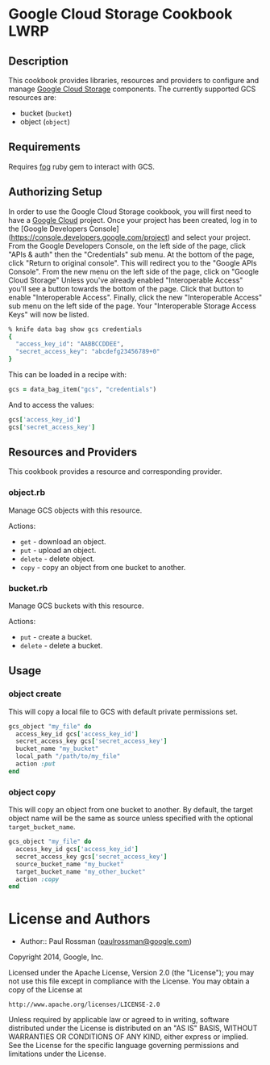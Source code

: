 # Google Cloud Storage Cookbook LWRP

## Description

This cookbook provides libraries, resources and providers to configure
and manage [Google Cloud Storage](https://cloud.google.com/products/cloud-storage/)
components. The currently supported GCS resources are:

 * bucket (`bucket`)
 * object (`object`)

## Requirements

Requires [fog](https://github.com/fog/fog) ruby gem to interact with GCS.

## Authorizing Setup

In order to use the Google Cloud Storage cookbook, you will first need to have
a [Google Cloud](https://cloud.google.com/developers/) project. Once your
project has been created, log in to the [Google Developers Console]
(https://console.developers.google.com/project) and select your project. From
the Google Developers Console, on the left side of the page, click "APIs
& auth" then the "Credentials" sub menu. At the bottom of the page,
click "Return to original console". This will redirect you to the "Google APIs
Console". From the new menu on the left side of the page, click on "Google
Cloud Storage" Unless you've already enabled "Interoperable Access" you'll see
a button towards the bottom of the page. Click that button to enable
"Interoperable Access". Finally, click the new "Interoperable Access" sub menu
on the left side of the page. Your "Interoperable Storage Access Keys" will
now be listed.

```ruby
% knife data bag show gcs credentials
{
  "access_key_id": "AABBCCDDEE",
  "secret_access_key": "abcdefg23456789+0"
}
```

This can be loaded in a recipe with:

```ruby
gcs = data_bag_item("gcs", "credentials")
```

And to access the values:

```ruby
gcs['access_key_id']
gcs['secret_access_key']
```

## Resources and Providers

This cookbook provides a resource and corresponding provider.

### object.rb

Manage GCS objects with this resource.

Actions:

* `get` - download an object.
* `put` - upload an object.
* `delete` - delete object.
* `copy` - copy an object from one bucket to another.

### bucket.rb

Manage GCS buckets with this resource.

Actions:

* `put` - create a bucket.
* `delete` - delete a bucket.

## Usage

### object create

This will copy a local file to GCS with default private permissions set.

```ruby
gcs_object "my_file" do
  access_key_id gcs['access_key_id']
  secret_access_key gcs['secret_access_key']
  bucket_name "my_bucket"
  local_path "/path/to/my_file"
  action :put
end
```

### object copy

This will copy an object from one bucket to another. By default,
the target object name will be the same as source unless specified
with the optional `target_bucket_name`.

```ruby
gcs_object "my_file" do
  access_key_id gcs['access_key_id']
  secret_access_key gcs['secret_access_key']
  source_bucket_name "my_bucket"
  target_bucket_name "my_other_bucket"
  action :copy
end
```

License and Authors
===================

* Author:: Paul Rossman (<paulrossman@google.com>)

Copyright 2014, Google, Inc.

Licensed under the Apache License, Version 2.0 (the "License");
you may not use this file except in compliance with the License.
You may obtain a copy of the License at

    http://www.apache.org/licenses/LICENSE-2.0

Unless required by applicable law or agreed to in writing, software
distributed under the License is distributed on an "AS IS" BASIS,
WITHOUT WARRANTIES OR CONDITIONS OF ANY KIND, either express or implied.
See the License for the specific language governing permissions and
limitations under the License.
